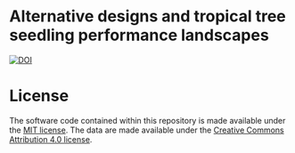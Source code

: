# Alternative designs and tropical tree seedling performance landscapes

[![DOI](https://zenodo.org/badge/DOI/10.5281/zenodo.2253830.svg)](https://doi.org/10.5281/zenodo.2253830)


# License
The software code contained within this repository is made available under the [MIT license](https://opensource.org/licenses/mit-license.php). The data are made available under the [Creative Commons Attribution 4.0 license](https://creativecommons.org/licenses/by/4.0/).
